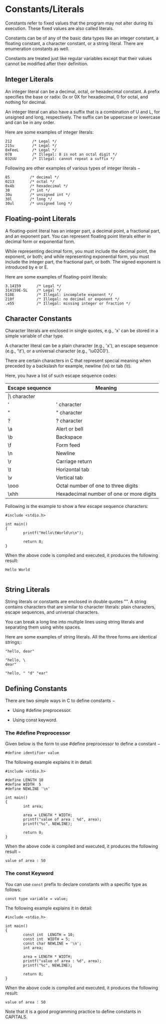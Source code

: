 # Constants/Literals

Constants refer to fixed values that the program may not alter during its execution. These fixed values are also called 
literals.
    
Constants can be of any of the basic data types like an integer constant, a floating constant, a character constant, 
or a string literal. There are enumeration constants as well.
    
Constants are treated just like regular variables except that their values cannot be modified after their definition.

## Integer Literals
    
An integer literal can be a decimal, octal, or hexadecimal constant. A prefix specifies the base or radix: 0x or 0X for 
hexadecimal, 0 for octal, and nothing for decimal.
    
An integer literal can also have a suffix that is a combination of U and L, for unsigned and long, respectively. 
The suffix can be uppercase or lowercase and can be in any order.
    
Here are some examples of integer literals:

```
212         /* Legal */
215u        /* Legal */
0xFeeL      /* Legal */
078         /* Illegal: 8 is not an octal digit */
032UU       /* Illegal: cannot repeat a suffix */
```

Following are other examples of various types of integer literals −

```
85         /* decimal */
0213       /* octal */
0x4b       /* hexadecimal */
30         /* int */
30u        /* unsigned int */
30l        /* long */
30ul       /* unsigned long */
```

## Floating-point Literals

A floating-point literal has an integer part, a decimal point, a fractional part, and an exponent part. You can 
represent floating point literals either in decimal form or exponential form.

While representing decimal form, you must include the decimal point, the exponent, or both; and while representing 
exponential form, you must include the integer part, the fractional part, or both. The signed exponent is introduced 
by e or E.

Here are some examples of floating-point literals:

```
3.14159       /* Legal */
314159E-5L    /* Legal */
510E          /* Illegal: incomplete exponent */
210f          /* Illegal: no decimal or exponent */
.e55          /* Illegal: missing integer or fraction */
```

## Character Constants

Character literals are enclosed in single quotes, e.g., 'x' can be stored in a simple variable of char type.

A character literal can be a plain character (e.g., 'x'), an escape sequence (e.g., '\t'), or a universal character 
(e.g., '\u02C0').

There are certain characters in C that represent special meaning when preceded by a backslash for example, 
newline (\n) or tab (\t).

Here, you have a list of such escape sequence codes:
    
|Escape sequence|Meaning|
|---------------|-------|
|\\|\ character|
|\'|' character|
|\"|" character|
|\?|? character|
|\a|Alert or bell|
|\b|Backspace|
|\f|Form feed|
|\n|Newline|
|\r|Carriage return|
|\t|Horizontal tab|
|\v|Vertical tab|
|\ooo|Octal number of one to three digits|
|\xhh|Hexadecimal number of one or more digits|

Following is the example to show a few escape sequence characters:

```
#include <stdio.h>

int main()
{
        printf("Hello\tWorld\n\n");

        return 0;
}
```

When the above code is compiled and executed, it produces the following result:
```
Hello World


```

## String Literals

String literals or constants are enclosed in double quotes "". A string contains characters that are similar to 
character literals: plain characters, escape sequences, and universal characters.

You can break a long line into multiple lines using string literals and separating them using white spaces.

Here are some examples of string literals. All the three forms are identical strings;:

```
"hello, dear"

"hello, \
dear"

"hello, " "d" "ear"
```

## Defining Constants

There are two simple ways in C to define constants −

- Using #define preprocessor.

- Using const keyword.

### The #define Preprocessor

Given below is the form to use #define preprocessor to define a constant −

`#define identifier value`

The following example explains it in detail:

```
#include <stdio.h>

#define LENGTH 10
#define WIDTH  5
#define NEWLINE '\n'

int main()
{
        int area;

        area = LENGTH * WIDTH;
        printf("value of area : %d", area);
        printf("%c", NEWLINE);

        return 0;
}
```

When the above code is compiled and executed, it produces the following result −

```
value of area : 50
```

### The const Keyword

You can use `const` prefix to declare constants with a specific type as follows:

`const type variable = value;`

The following example explains it in detail:

```
#include <stdio.h>

int main()
{
        const int  LENGTH = 10;
        const int  WIDTH = 5;
        const char NEWLINE = '\n';
        int area;

        area = LENGTH * WIDTH;
        printf("value of area : %d", area);
        printf("%c", NEWLINE);

        return 0;
}
```

When the above code is compiled and executed, it produces the following result:

```
value of area : 50
```

Note that it is a good programming practice to define constants in CAPITALS.